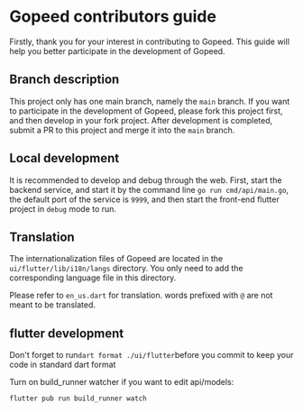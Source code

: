# Gopeed contributors guide

Firstly, thank you for your interest in contributing to Gopeed. This guide will help you better
participate in the development of Gopeed.

## Branch description

This project only has one main branch, namely the `main` branch. If you want to participate in the
development of Gopeed, please fork this project first, and then develop in your fork project. After
development is completed, submit a PR to this project and merge it into the `main` branch.

## Local development

It is recommended to develop and debug through the web. First, start the backend service, and start
it by the command line `go run cmd/api/main.go`, the default port of the service is `9999`, and then
start the front-end flutter project in `debug` mode to run.

## Translation

The internationalization files of Gopeed are located in the `ui/flutter/lib/i18n/langs` directory.
You only need to add the corresponding language file in this directory.

Please refer to `en_us.dart` for translation.
words prefixed with `@` are not meant to be translated.

## flutter development

Don't forget to run`dart format ./ui/flutter`before you commit to keep your code in standard dart format

Turn on build_runner watcher if you want to edit api/models:

```
flutter pub run build_runner watch
```